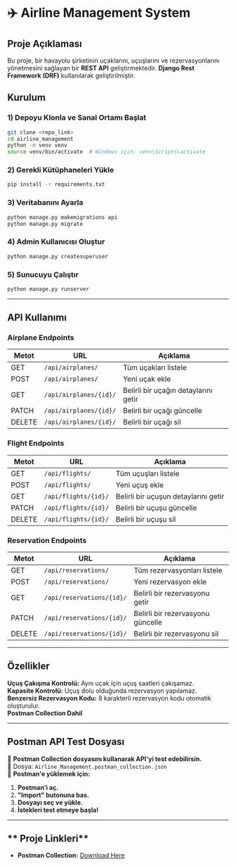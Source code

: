 # ✈️ Airline Management System

##  Proje Açıklaması

Bu proje, bir havayolu şirketinin uçaklarını, uçuşlarını ve rezervasyonlarını yönetmesini sağlayan bir **REST API** geliştirmektedir. **Django Rest Framework (DRF)** kullanılarak geliştirilmiştir.

## Kurulum

### 1) Depoyu Klonla ve Sanal Ortamı Başlat

```bash
git clone <repo_link>
cd airline_management
python -m venv venv
source venv/bin/activate  # Windows için: venv\Scripts\activate
```

### 2️) Gerekli Kütüphaneleri Yükle

```bash
pip install -r requirements.txt
```

### 3️) Veritabanını Ayarla

```bash
python manage.py makemigrations api
python manage.py migrate
```

### 4️)  Admin Kullanıcısı Oluştur

```bash
python manage.py createsuperuser
```

### 5️)  Sunucuyu Çalıştır

```bash
python manage.py runserver
```

---

## API Kullanımı

###  **Airplane Endpoints**

| Metot  | URL                    | Açıklama                             |
| ------ | ---------------------- | ------------------------------------ |
| GET    | `/api/airplanes/`      | Tüm uçakları listele                 |
| POST   | `/api/airplanes/`      | Yeni uçak ekle                       |
| GET    | `/api/airplanes/{id}/` | Belirli bir uçağın detaylarını getir |
| PATCH  | `/api/airplanes/{id}/` | Belirli bir uçağı güncelle           |
| DELETE | `/api/airplanes/{id}/` | Belirli bir uçağı sil                |

###  **Flight Endpoints**

| Metot  | URL                  | Açıklama                             |
| ------ | -------------------- | ------------------------------------ |
| GET    | `/api/flights/`      | Tüm uçuşları listele                 |
| POST   | `/api/flights/`      | Yeni uçuş ekle                       |
| GET    | `/api/flights/{id}/` | Belirli bir uçuşun detaylarını getir |
| PATCH  | `/api/flights/{id}/` | Belirli bir uçuşu güncelle           |
| DELETE | `/api/flights/{id}/` | Belirli bir uçuşu sil                |

###  **Reservation Endpoints**

| Metot  | URL                       | Açıklama                          |
| ------ | ------------------------- | --------------------------------- |
| GET    | `/api/reservations/`      | Tüm rezervasyonları listele       |
| POST   | `/api/reservations/`      | Yeni rezervasyon ekle             |
| GET    | `/api/reservations/{id}/` | Belirli bir rezervasyonu getir    |
| PATCH  | `/api/reservations/{id}/` | Belirli bir rezervasyonu güncelle |
| DELETE | `/api/reservations/{id}/` | Belirli bir rezervasyonu sil      |

---

## Özellikler

**Uçuş Çakışma Kontrolü:** Aynı uçak için uçuş saatleri çakışamaz.\
**Kapasite Kontrolü:** Uçuş dolu olduğunda rezervasyon yapılamaz.\
**Benzersiz Rezervasyon Kodu:** 8 karakterli rezervasyon kodu otomatik oluşturulur.\
**Postman Collection Dahil**

---

## Postman API Test Dosyası

📌 **Postman Collection dosyasını kullanarak API'yi test edebilirsin.**\
📌 Dosya: `Airline_Management.postman_collection.json`\
📌 **Postman'e yüklemek için:**

1. **Postman’i aç.**
2. **"Import" butonuna bas.**
3. **Dosyayı seç ve yükle.**
4. **İstekleri test etmeye başla!**

---

## ** Proje Linkleri**

- **Postman Collection:** [Download Here](Airline_Management.postman_collection.json)

